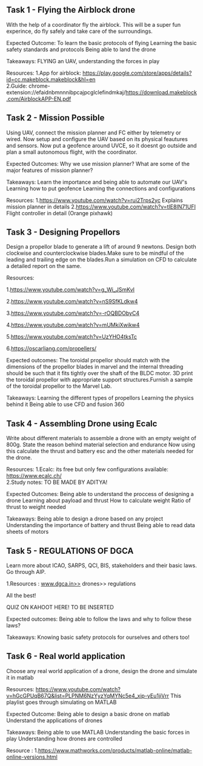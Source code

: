 ## Task 1 - Flying the Airblock drone
With the help of a coordinator fly the airblock. This will be a super fun experince, do fly safely and take care of the surroundings.

Expected Outcome:
To learn the basic protocols of flying
Learning the basic safety standards and protocols
Being able to land the drone

Takeaways:
FLYING an UAV, understanding the forces in play

Resources:
1.App for airblock: https://play.google.com/store/apps/details?id=cc.makeblock.makeblock&hl=en	
2.Guide: chrome-extension://efaidnbmnnnibpcajpcglclefindmkaj/https://download.makeblock.com/AirblockAPP-EN.pdf
 
## Task 2 - Mission Possible
Using UAV, connect the mission planner and FC either by telemetry or wired. Now setup and configure the UAV based on its physical 
feautures and sensors. Now put a geofence around UVCE, so it doesnt go outside and plan a small autonomous flight, with the coordinator.
	
Expected Outcomes:
Why we use mission planner?
What are some of the major features of mission planner?

Takeaways:
Learn the importance and being able to automate our UAV's
Learning how to put geofence
Learning the connections and configurations

Resources:
1.https://www.youtube.com/watch?v=rui2Trps2yc Explains mission planner in details
2.https://www.youtube.com/watch?v=tIE8IN71UFI Flight controller in detail (Orange pixhawk) 

## Task 3 - Designing Propellors

Design a propellor blade to generate a lift of around 9 newtons. Design both clockwise and counterclockwise blades.Make sure to be mindful of the leading and trailing edge on the blades.Run a simulation on CFD to calculate a detailed report on the same.

Resources:

1.https://www.youtube.com/watch?v=g_Wi_JSmKvI

2.https://www.youtube.com/watch?v=nS9SfKLdkw4

3.https://www.youtube.com/watch?v=-rOQBDObyC4
	
4.https://www.youtube.com/watch?v=mUMkiXwikw4

5.https://www.youtube.com/watch?v=UzYHO4tksTc
	
6.https://oscarliang.com/propellers/

Expected outcomes:
The toroidal propellor should match with the dimensions of the propellor blades in marvel and the internal threading should be such that it fits tightly over the shaft of the BLDC motor.
3D print the toroidal propellor with appropriate support structures.Furnish a sample of the toroidal propellor to the Marvel Lab.

Takeaways:
Learning the different types of propellors
Learning the physics behind it
Being able to use CFD and fusion 360

## Task 4 - Assembling Drone using Ecalc
Write about different materials to assemble a drone with an empty weight of 800g. State the reason behind material selection and endurance
Now using this calculate the thrust and battery esc and the other materials needed for the drone.

Resources:
1.Ecalc: its free but only few configurations available: https://www.ecalc.ch/	
2.Study notes: TO BE MADE BY ADITYA!

Expected Outcomes:
Being able to understand the proccess of designing a drone
Learning about payload and thrust 
How to calculate weight 
Ratio of thrust to weight needed

Takeaways:
Being able to design a drone based on any project
Understanding the importance of battery and thrust
Being able to read data sheets of motors

## Task 5 - REGULATIONS OF DGCA
Learn more about ICAO, SARPS, QCI, BIS, stakeholders and their basic laws.
Go through AIP. 

1.Resources :
www.dgca.in>> drones>> regulations

All the best!

QUIZ ON KAHOOT HERE! TO BE INSERTED

Expected outcomes:
Being able to follow the laws and why to follow these laws?

Takeaways:
Knowing basic safety protocols for ourselves and others too!

## Task 6 - Real world application

Choose any real world application of a drone, design the drone and simulate it in matlab

Resources:
https://www.youtube.com/watch?v=hGcGPUqB67Q&list=PLPNM6NzYyzYqMYNc5e4_xip-yEu1jiVrr
This playlist goes through simulating on MATLAB

Expected Outcome:
Being able to design a basic drone on matlab
Understand the applications of drones

Takeaways:
Being able to use MATLAB 
Understanding the basic forces in play
Understanding how drones are controlled

Resource : 
1.https://www.mathworks.com/products/matlab-online/matlab-online-versions.html

 
